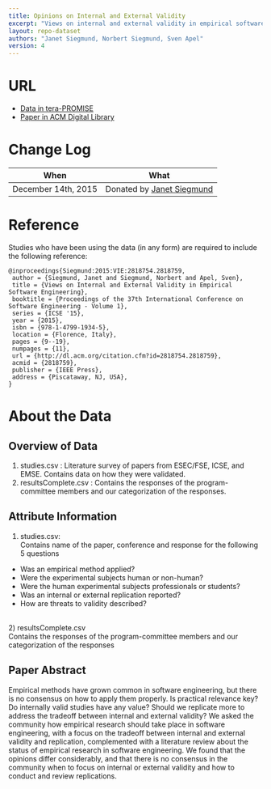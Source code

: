 ```yaml
---
title: Opinions on Internal and External Validity
excerpt: "Views on internal and external validity in empirical software engineering"
layout: repo-dataset
authors: "Janet Siegmund, Norbert Siegmund, Sven Apel"
version: 4
---
```


# URL

* [Data in tera-PROMISE](https://terapromise.csc.ncsu.edu/!/#repo/view/head/spreadsheet/opinions)
* [Paper in ACM Digital Library](http://dl.acm.org/citation.cfm?id=2818759)

# Change Log

When | What
---- | ----
December 14th, 2015 | Donated by [Janet Siegmund](mailto:siegmunj@fim.uni-passau.de)

# Reference

Studies who have been using the data (in any form) are required to include the following reference:

```
@inproceedings{Siegmund:2015:VIE:2818754.2818759,
 author = {Siegmund, Janet and Siegmund, Norbert and Apel, Sven},
 title = {Views on Internal and External Validity in Empirical Software Engineering},
 booktitle = {Proceedings of the 37th International Conference on Software Engineering - Volume 1},
 series = {ICSE '15},
 year = {2015},
 isbn = {978-1-4799-1934-5},
 location = {Florence, Italy},
 pages = {9--19},
 numpages = {11},
 url = {http://dl.acm.org/citation.cfm?id=2818754.2818759},
 acmid = {2818759},
 publisher = {IEEE Press},
 address = {Piscataway, NJ, USA},
}
```

# About the Data

## Overview of Data

1) studies.csv : Literature survey of papers from ESEC/FSE, ICSE, and EMSE. Contains data on how they were validated.<br />
2) resultsComplete.csv : Contains the responses of the program-committee members and our categorization of the responses.

## Attribute Information

1) studies.csv:<br />
Contains name of the paper, conference and response for the following 5 questions<br />
- Was an empirical method applied?<br />
- Were the experimental subjects human or non-human?<br />
- Were the human experimental subjects professionals or students?<br />
- Was an internal or external replication reported?<br />
- How are threats to validity described?<br />
<br />
2) resultsComplete.csv<br />
Contains the responses of the program-committee members and our categorization of the responses<br />

## Paper Abstract

Empirical methods have grown common in software engineering, but there is no consensus on how to apply them properly. Is practical relevance key? Do internally valid studies have any value? Should we replicate more to address the tradeoff between internal and external validity? We asked the community how empirical research should take place in software engineering, with a focus on the tradeoff between internal and external validity and replication, complemented with a literature review about the status of empirical research in software engineering. We found that the opinions differ considerably, and that there is no consensus in the community when to focus on internal or external validity and how to conduct and review replications.
